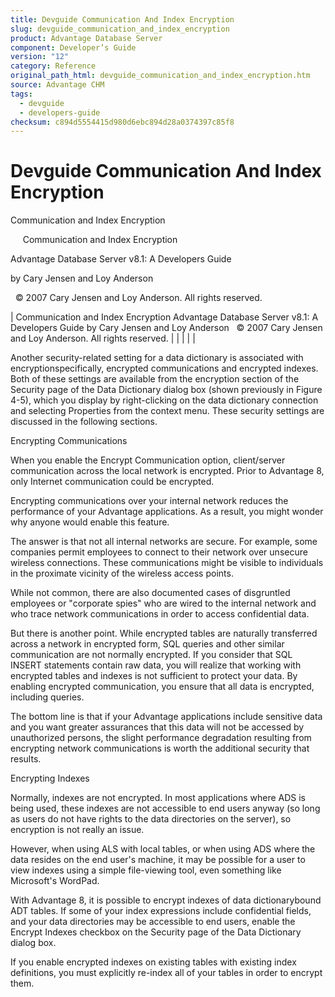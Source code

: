 ```yaml
---
title: Devguide Communication And Index Encryption
slug: devguide_communication_and_index_encryption
product: Advantage Database Server
component: Developer’s Guide
version: "12"
category: Reference
original_path_html: devguide_communication_and_index_encryption.htm
source: Advantage CHM
tags:
  - devguide
  - developers-guide
checksum: c894d5554415d980d6ebc894d28a0374397c85f8
---
```


# Devguide Communication And Index Encryption

Communication and Index Encryption

     Communication and Index Encryption

Advantage Database Server v8.1: A Developers Guide

by Cary Jensen and Loy Anderson

  © 2007 Cary Jensen and Loy Anderson. All rights reserved.

| Communication and Index Encryption  Advantage Database Server v8.1: A Developers Guide  by Cary Jensen and Loy Anderson    © 2007 Cary Jensen and Loy Anderson. All rights reserved. |  |  |  |  |

Another security-related setting for a data dictionary is associated with encryptionspecifically, encrypted communications and encrypted indexes. Both of these settings are available from the encryption section of the Security page of the Data Dictionary dialog box (shown previously in Figure 4-5), which you display by right-clicking on the data dictionary connection and selecting Properties from the context menu. These security settings are discussed in the following sections.

Encrypting Communications

When you enable the Encrypt Communication option, client/server communication across the local network is encrypted. Prior to Advantage 8, only Internet communication could be encrypted.

Encrypting communications over your internal network reduces the performance of your Advantage applications. As a result, you might wonder why anyone would enable this feature.

The answer is that not all internal networks are secure. For example, some companies permit employees to connect to their network over unsecure wireless connections. These communications might be visible to individuals in the proximate vicinity of the wireless access points.

While not common, there are also documented cases of disgruntled employees or "corporate spies" who are wired to the internal network and who trace network communications in order to access confidential data.

But there is another point. While encrypted tables are naturally transferred across a network in encrypted form, SQL queries and other similar communication are not normally encrypted. If you consider that SQL INSERT statements contain raw data, you will realize that working with encrypted tables and indexes is not sufficient to protect your data. By enabling encrypted communication, you ensure that all data is encrypted, including queries.

The bottom line is that if your Advantage applications include sensitive data and you want greater assurances that this data will not be accessed by unauthorized persons, the slight performance degradation resulting from encrypting network communications is worth the additional security that results.

Encrypting Indexes

Normally, indexes are not encrypted. In most applications where ADS is being used, these indexes are not accessible to end users anyway (so long as users do not have rights to the data directories on the server), so encryption is not really an issue.

However, when using ALS with local tables, or when using ADS where the data resides on the end user's machine, it may be possible for a user to view indexes using a simple file-viewing tool, even something like Microsoft's WordPad.

With Advantage 8, it is possible to encrypt indexes of data dictionarybound ADT tables. If some of your index expressions include confidential fields, and your data directories may be accessible to end users, enable the Encrypt Indexes checkbox on the Security page of the Data Dictionary dialog box.

If you enable encrypted indexes on existing tables with existing index definitions, you must explicitly re-index all of your tables in order to encrypt them.
